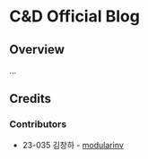 # C&D Official Blog

## Overview

...

## Credits

### Contributors

* 23-035 김창하 - [modularinv](https://github.com/modularinv)